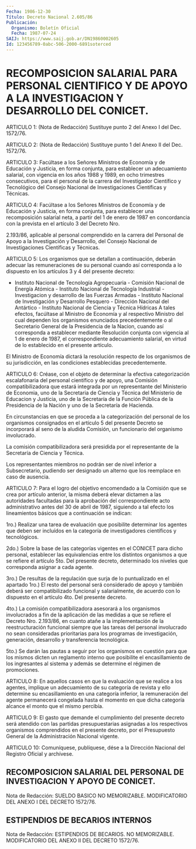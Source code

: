 ```yaml
---
Fecha: 1986-12-30
Título: Decreto Nacional 2.605/86
Publicación:
  Organismo: Boletín Oficial
  Fecha: 1987-07-24
SAIJ: https://www.saij.gob.ar/DN19860002605
Id: 123456789-0abc-506-2000-6891soterced
---
```

# RECOMPOSICION SALARIAL PARA PERSONAL CIENTIFICO Y DE APOYO A LA INVESTIGACION Y DESARROLLO DEL CONICET.

<a id="1"></a>
ARTICULO 1: (Nota de Redacción) Sustituye punto 2 del Anexo I del Dec. 1572/76.

<a id="2"></a>
ARTICULO 2: (Nota de Redacción) Sustituye punto 1 del Anexo II del Dec. 1572/76.

<a id="3"></a>
ARTICULO 3: Facúltase a los Señores Ministros de Economía y de Educación  y  Justicia,  en  forma  conjunta, para establecer un adecuamiento salarial, con vigencia en los  años  1988  y  1989, en ocho  trimestres  consecutivos, para el personal de la carrera  del Investigador Científico  y  Tecnológico  del  Consejo  Nacional  de Investigaciones Científicas y Técnicas.

<a id="4"></a>
ARTICULO 4: Facúltase a los Señores Ministros de Economía y de Educación  y  Justicia,  en  forma conjunta, para establecer una recomposición salarial neta, a partir  del 1 de enero de 1987 en concordancia con la prevista en el artículo  3  del Decreto Nro.

2.193/86,  aplicable  al  personal  comprendido  en la carrera  del Personal  de  Apoyo  a la Investigación y Desarrollo,  del  Consejo Nacional de Investigaciones Científicas y Técnicas.

<a id="5"></a>
ARTICULO  5: Los organismos que se detallan a continuación, deberán adecuar  las  remuneraciones  de  su  personal  cuando  así corresponda    a  lo  dispuesto  en  los  artículos 3 y 4 del presente decreto:

- Instituto Nacional de Tecnología Agropecuaria - Comisión Nacional de Energía Atómica - Instituto Nacional de Tecnología Industrial - Investigacion y desarrollo de las Fuerzas Armadas - Instituto  Nacional  de  Investigación  y Desarrollo  Pesquero - Dirección Nacional del Antártico - Instituto Nacional de Ciencia y Técnica Hídricas A  tales  efectos,  facúltase  al  Ministro de Economía  y  al respectivo  Ministro  del  cual dependen los organismos  enunciados precedentemente o al Secretario  General  de  la  Presidencia de la Nacion,  cuando  así  corresponda a establecer mediante  Resolución conjunta con vigencia al  1 de enero de 1987, el correspondiente adecuamiento salarial, en virtud  de  lo establecido en el presente artículo.

El  Ministro  de  Economía dictará la resolución  respecto  de  los organismos  de su jurisdicción,  en  las  condiciones  establecidas precedentemente.

<a id="6"></a>
ARTICULO 6: Créase, con el objeto de determinar la efectiva categorización  escalafonaria  del  personal científico y de apoyo, una  Comisión  compatibilizadora  que  estará    integrada  por  un representante del Ministerio de Economia, uno de la  Secretaria  de Ciencia  y  Técnica  del Ministerio de Educacion y Justicia, uno de la Secretaría de la Función  Pública de la Presidencia de la Nación y uno de la Secretaría de Hacienda.

En  circunstancias  en  que se proceda  a  la  categorización  del personal de los organismos  consignados  en  el  artículo  5 del presente Decreto se incorporará al seno de la aludida Comisión,  un funcionario del organismo involucrado.

La  comisión compatibilizadora será presidida por el representante de la Secretaría de Ciencia y Técnica.

Los representantes  miembros  no  podrán  ser  de nivel inferior a Subsecretario, pudiendo ser designado un alterno  que los reemplace en caso de ausencia.

<a id="7"></a>
ARTICULO  7: Para  el  logro del objetivo encomendado a la Comisión que se crea por artículo  anterior, la misma deberá elevar dictamen  a  las  autoridades facultadas  para  la  aprobación  del correspondiente acto  administrativo antes del 30 de abril de 1987, siguiendo a tal efecto  los lineamientos básicos que a continuación se indican:

1ro.) Realizar una tarea  de  evaluación que posibilite determinar los agentes que deben ser incluídos en la categoría de investigadores científicos y tecnológicos.

2do.) Sobre la base de las categorías  vigentes en el CONICET para dicho personal, establecer las equivalencias  entre  los  distintos organismos  a que se refiere el artículo 5to. Del presente decreto, determinado los  niveles que corresponda asignar a cada agente.

3ro.) De resultas  de  la  regulación que surja de lo puntualizado en el apartado 1ro.) El resto  del  personal  será  considerado  de apoyo y también deberá ser compatibilizado funcional y salarialmente,  de acuerdo con lo dispuesto en el artículo 4to. Del presente decreto.

4to.) La comisión  compatibilizadora  asesorará  a  los organismos involucrados  a  fin  de  la  aplicación  de  las medidas a que  se refiere el Decreto Nro. 2.193/86, en cuanto atañe a la implementación  de la reestructuración funcional  siempre  que  las tareas del personal  involucrado  no sean consideradas prioritarias para  los  programas  de investigación,  generación,  desarrollo  y transferencia tecnológica.

5to.) Se darán las pautas  a seguir por los organismos en cuestión para que los mismos dicten un  reglamento interno que posibilite el encasillamiento  de  los  ingresantes    al  sistema  y  además  se determine el régimen de promociones.

<a id="8"></a>
ARTICULO  8: En aquellos casos en que la evaluación que se realice a los agentes,  implique un adecuamiento de su categoría de revista  y  ello determine  su  encasillamiento  en  una  categoría inferior, la  remuneración  del  agente permanecerá congelada hasta el momento en que dicha categoría  alcance  el  monto  que el mismo percibía.

<a id="9"></a>
ARTICULO  9: El  gasto  que  demande  el  cumplimiento del presente  decreto  será  atendido  con las partidas presupuestarias asignadas a los respectivos organismos  comprendidos en el presente decreto, por el Presupuesto General de la  Administración  Nacional vigente.

<a id="10"></a>
ARTICULO  10: Comuníquese,  publíquese,  dése a la Dirección Nacional del Registro Oficial y archívese.

## RECOMPOSICION  SALARIAL  DEL  PERSONAL  DE INVESTIGACION Y APOYO DE CONICET.

<a id="1"></a>
Nota de Redacción: SUELDO BASICO NO MEMORIZABLE. MODIFICATORIO DEL ANEXO I DEL DECRETO 1572/76.

## ESTIPENDIOS DE BECARIOS INTERNOS

<a id="1"></a>
Nota de Redacción: ESTIPENDIOS DE BECARIOS. NO MEMORIZABLE. MODIFICATORIO DEL ANEXO II DEL DECRETO 1572/76.